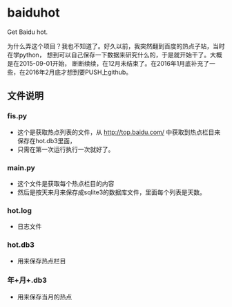 # baiduhot
Get Baidu hot.

为什么弄这个项目？我也不知道了。好久以前，我突然翻到百度的热点子站，当时在学python，
想到可以自己保存一下数据来研究什么的，于是就开始干了。大概是在2015-09-01开始，
断断续续，在12月未结束了。在2016年1月底补充了一些，在2016年2月底才想到要PUSH上github。

## 文件说明
### fis.py
+   这个是获取热点列表的文件，从 http://top.baidu.com/ 中获取到热点栏目来保存在hot.db3里面，
+   只需在第一次运行执行一次就好了。

### main.py
+   这个文件是获取每个热点栏目的内容
+   然后是按天来月来保存成sqlite3的数据库文件，里面每个列表是天数。

### hot.log
+   日志文件

### hot.db3
+   用来保存热点栏目

### 年+月+.db3
+   用来保存当月的热点


